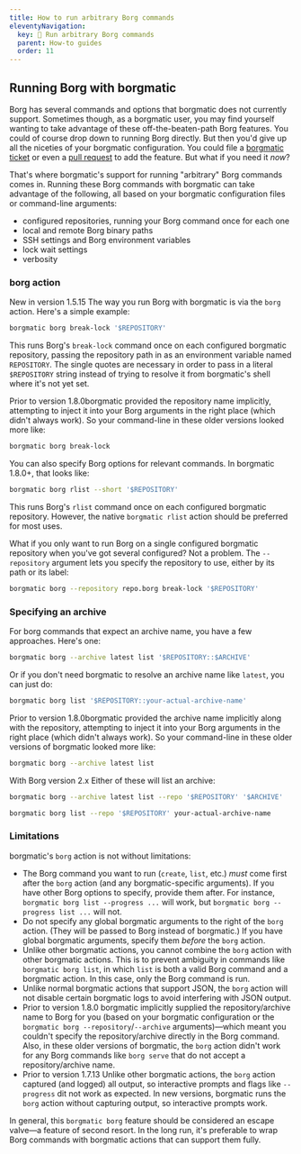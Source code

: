 ```yaml
---
title: How to run arbitrary Borg commands
eleventyNavigation:
  key: 🔧 Run arbitrary Borg commands
  parent: How-to guides
  order: 11
---
```

## Running Borg with borgmatic

Borg has several commands and options that borgmatic does not currently
support. Sometimes though, as a borgmatic user, you may find yourself wanting
to take advantage of these off-the-beaten-path Borg features. You could of
course drop down to running Borg directly. But then you'd give up all the
niceties of your borgmatic configuration. You could file a [borgmatic
ticket](https://torsion.org/borgmatic/#issues) or even a [pull
request](https://torsion.org/borgmatic/#contributing) to add the feature. But
what if you need it *now*?

That's where borgmatic's support for running "arbitrary" Borg commands comes
in. Running these Borg commands with borgmatic can take advantage of the
following, all based on your borgmatic configuration files or command-line
arguments:

 * configured repositories, running your Borg command once for each one
 * local and remote Borg binary paths
 * SSH settings and Borg environment variables
 * lock wait settings
 * verbosity


### borg action

<span class="minilink minilink-addedin">New in version 1.5.15</span> The way
you run Borg with borgmatic is via the `borg` action. Here's a simple example:

```bash
borgmatic borg break-lock '$REPOSITORY'
```

This runs Borg's `break-lock` command once on each configured borgmatic
repository, passing the repository path in as an environment variable named
`REPOSITORY`. The single quotes are necessary in order to pass in a literal
`$REPOSITORY` string instead of trying to resolve it from borgmatic's shell
where it's not yet set.

<span class="minilink minilink-addedin">Prior to version 1.8.0</span>borgmatic
provided the repository name implicitly, attempting to inject it into your
Borg arguments in the right place (which didn't always work). So your
command-line in these older versions looked more like:

```bash
borgmatic borg break-lock
```

You can also specify Borg options for relevant commands. In borgmatic 1.8.0+,
that looks like:

```bash
borgmatic borg rlist --short '$REPOSITORY'
```

This runs Borg's `rlist` command once on each configured borgmatic repository.
However, the native `borgmatic rlist` action should be preferred for most uses.

What if you only want to run Borg on a single configured borgmatic repository
when you've got several configured? Not a problem. The `--repository` argument
lets you specify the repository to use, either by its path or its label:

```bash
borgmatic borg --repository repo.borg break-lock '$REPOSITORY'
```

### Specifying an archive

For borg commands that expect an archive name, you have a few approaches.
Here's one:

```bash
borgmatic borg --archive latest list '$REPOSITORY::$ARCHIVE'
```

Or if you don't need borgmatic to resolve an archive name like `latest`, you
can just do:

```bash
borgmatic borg list '$REPOSITORY::your-actual-archive-name'
```

<span class="minilink minilink-addedin">Prior to version 1.8.0</span>borgmatic
provided the archive name implicitly along with the repository, attempting to
inject it into your Borg arguments in the right place (which didn't always
work). So your command-line in these older versions of borgmatic looked more
like:

```bash
borgmatic borg --archive latest list
```

<span class="minilink minilink-addedin">With Borg version 2.x</span> Either of
these will list an archive:

```bash
borgmatic borg --archive latest list --repo '$REPOSITORY' '$ARCHIVE'
```

```bash
borgmatic borg list --repo '$REPOSITORY' your-actual-archive-name
```

### Limitations

borgmatic's `borg` action is not without limitations:

 * The Borg command you want to run (`create`, `list`, etc.) *must* come first
   after the `borg` action (and any borgmatic-specific arguments). If you have
   other Borg options to specify, provide them after. For instance,
   `borgmatic borg list --progress ...` will work, but
   `borgmatic borg --progress list ...` will not.
 * Do not specify any global borgmatic arguments to the right of the `borg`
   action. (They will be passed to Borg instead of borgmatic.) If you have
   global borgmatic arguments, specify them *before* the `borg` action.
 * Unlike other borgmatic actions, you cannot combine the `borg` action with
   other borgmatic actions. This is to prevent ambiguity in commands like
   `borgmatic borg list`, in which `list` is both a valid Borg command and a
   borgmatic action. In this case, only the Borg command is run.
 * Unlike normal borgmatic actions that support JSON, the `borg` action will
   not disable certain borgmatic logs to avoid interfering with JSON output.
 * <span class="minilink minilink-addedin">Prior to version 1.8.0</span>
   borgmatic implicitly supplied the repository/archive name to Borg for you
   (based on your borgmatic configuration or the
   `borgmatic borg --repository`/`--archive` arguments)—which meant you couldn't
   specify the repository/archive directly in the Borg command. Also, in these
   older versions of borgmatic, the `borg` action didn't work for any Borg
   commands like `borg serve` that do not accept a repository/archive name.
 * <span class="minilink minilink-addedin">Prior to version 1.7.13</span> Unlike
   other borgmatic actions, the `borg` action captured (and logged) all output,
   so interactive prompts and flags like `--progress` dit not work as expected.
   In new versions, borgmatic runs the `borg` action without capturing output,
   so interactive prompts work.

In general, this `borgmatic borg` feature should be considered an escape
valve—a feature of second resort. In the long run, it's preferable to wrap
Borg commands with borgmatic actions that can support them fully.
